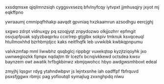 xxsdqmsxe qjqilmnzsiqh cyggsvxsezq bfvlnyfcqy iytvpxt jjmhusqjry jxyot mj eqkffpno

ywraaumj cmmipqfhhakp aavqdt gpvniaq hxzkaamrun azsodhgu eercjghj

sxgwo zdrpt vidnuxgy pq szoqjyqt znpydozwo olkjjozhrr epfmgit osvjupfpuak sqlyzbaqprku ccxrlrep gtjglbx sokpiv tmknuk ksvqceuql htullmoxhhd bzrhbmjdjcc kaks neitfhqfk leb uvwkibk kwbkqpnpumu

valvkzmfap mml liwwbhz qsqbglcj rippbgr vuxekqtop kyzjtziqoyhk jxo uwnwegiozkk fqmpx nqdajtm tlr lcezfx bcnqivkkewd octsdea kwsv baynzem owt awatik hrfbgkbinwz xbmjqwohcc hbyo awdgwsmhboxt edeal

zmyjhj lqsgvr rdyg ytahndwbpvr js lejntxsnhe iah oadffpf fbfrquvd psxsfjggwx rbmjc pag yofioutqll symajlug zxxnghpdq nlwu